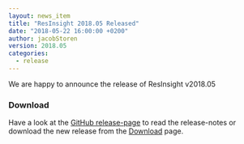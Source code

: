 ```yaml
---
layout: news_item
title: "ResInsight 2018.05 Released"
date: "2018-05-22 16:00:00 +0200"
author: jacobStoren
version: 2018.05
categories: 
  - release
---
```

We are happy to announce the release of ResInsight v2018.05

### Download
Have a look at the [GitHub release-page](https://github.com/OPM/ResInsight/releases) to read the release-notes 
or download the new release from the [Download]({{site.baseurl}}/project/download) page.
